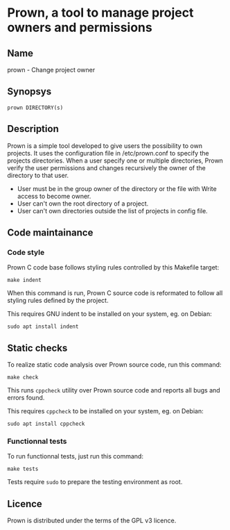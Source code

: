 # Prown, a tool to manage project owners and permissions

## Name

prown - Change project owner 

## Synopsys

    prown DIRECTORY(s)

## Description

Prown is a simple tool developed to give users the possibility to own projects. It uses the configuration file in /etc/prown.conf to specify the projects directories. When a user specify one or multiple directories, Prown verify the user permissions and changes recursively the owner of the directory to that user. 
- User must be in the group owner of the directory or the file with Write access to become owner.
- User can't own the root directory of a project.
- User can't own directories outside the list of projects in config file. 

## Code maintainance

### Code style

Prown C code base follows styling rules controlled by this Makefile target:

```
make indent
```

When this command is run, Prown C source code is reformated to follow all
styling rules defined by the project.

This requires GNU indent to be installed on your system, eg. on Debian:

```
sudo apt install indent
```

## Static checks

To realize static code analysis over Prown source code, run this command:

```
make check
```

This runs `cppcheck` utility over Prown source code and reports all bugs and
errors found.

This requires `cppcheck` to be installed on your system, eg. on Debian:

```
sudo apt install cppcheck
```

### Functionnal tests

To run functionnal tests, just run this command:

```
make tests
```

Tests require `sudo` to prepare the testing environment as root.

Licence
-------

Prown is distributed under the terms of the GPL v3 licence.
